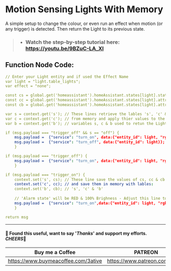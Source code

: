 # Motion Sensing Lights With Memory

A simple setup to change the colour, or even run an effect when motion (or any trigger) is detected. Then return the Light to its previous state.

> - ### Watch the step-by-step tutorial here: https://youtu.be/9BZuC-LA_XI

## Function Node Code:
```yaml
// Enter your Light entity and if used the Effect Name
var light = "light.table_lights";
var effect = "none"; 

const cs = global.get('homeassistant').homeAssistant.states[light].state;
const cc = global.get('homeassistant').homeAssistant.states[light].attributes.rgb_color;
const cb = global.get('homeassistant').homeAssistant.states[light].attributes.brightness;

var s = context.get('s'); // These lines retrieve the lables 's', 'c' & 'b' 
var c = context.get('c'); // from memory and apply thier values to the
var b = context.get('b'); // variables s, c & b used to retun the Light state

if (msg.payload === "trigger_off" && s == "off") {
    msg.payload =  {"service": "turn_on", data:{"entity_id": light, "rgb_color": c,"brightness": b, "effect":"none"}};
    msg.payload =  {"service": "turn_off", data:{"entity_id": light}};
    }

if (msg.payload === "trigger_off") {
    msg.payload =  {"service": "turn_on", data:{"entity_id": light, "rgb_color": c,"brightness": b, "effect":"none"}};
    }

if (msg.payload === "trigger_on") {
    context.set('s', cs); // These line save the values of cs, cc & cb
    context.set('c', cc); // and save them in memory with lables:
    context.set('b', cb); // 's', 'c' & 'b' 
    
    // 'Alarm state' will be RED & 100% Brighness - Adjust this line to suit your needs
    msg.payload =  {"service": "turn_on",data:{"entity_id": light, "rgb_color": [255,0,0],"brightness": 255, "effect":effect}};
    }

return msg
```

___
#### 💖 Found this useful, want to say '*Thanks*' and support my efforts. *CHEERS*🍺
| Buy me a Coffee | PATREON |
|-----------------|---------|
| https://www.buymeacoffee.com/3ative | https://www.patreon.com/3ative |
